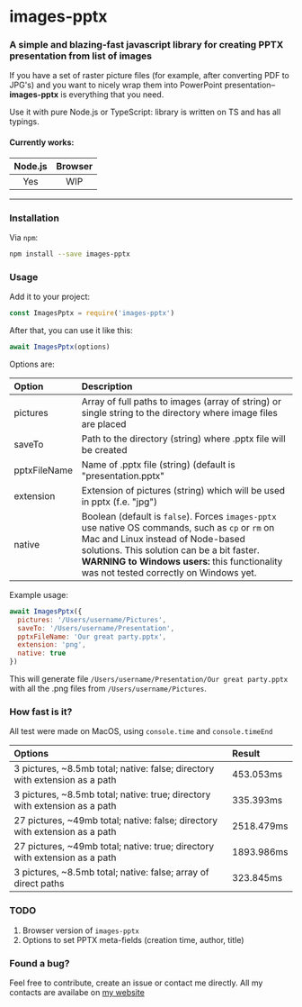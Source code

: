 # images-pptx

### A simple and blazing-fast javascript library for creating PPTX presentation from list of images

If you have a set of raster picture files (for example, after converting PDF to JPG's) and you want to nicely wrap them into PowerPoint presentation–**images-pptx** is everything that you need.

Use it with pure Node.js or TypeScript: library is written on TS and has all typings.

#### Currently works:
|  **Node.js** | **Browser**  |
| :------------: | :------------: |
| Yes  | WIP  |

------------


### Installation
Via `npm`:
```bash
npm install --save images-pptx
```

### Usage
Add it to your project:
```javascript
const ImagesPptx = require('images-pptx')
```
After that, you can use it like this:
```javascript
await ImagesPptx(options)
```

Options are:

| **Option**  |  **Description**  |
| :------------ | :------------ |
| pictures  | Array of full paths to images (array of string) or single string to the directory where image files are placed  |
| saveTo | Path to the directory (string) where .pptx file will be created |
| pptxFileName | Name of .pptx file (string) (default is "presentation.pptx" |
| extension | Extension of pictures (string) which will be used in pptx (f.e. "jpg") |
| native | Boolean (default is `false`). Forces `images-pptx` use native OS commands, such as `cp` or `rm` on Mac and Linux instead of Node-based solutions. This solution can be a bit faster.    **WARNING to Windows users:** this functionality was not tested correctly on Windows yet. |

Example usage:
```javascript
await ImagesPptx({
  pictures: '/Users/username/Pictures',
  saveTo: '/Users/username/Presentation',
  pptxFileName: 'Our great party.pptx',
  extension: 'png',
  native: true
})
```
This will generate file `/Users/username/Presentation/Our great party.pptx` with all the .png files from `/Users/username/Pictures`.

### How fast is it?
All test were made on MacOS, using `console.time` and `console.timeEnd`

| Options | Result |
| :------------ | :------------ |
| 3 pictures, ~8.5mb total; native: false; directory with extension as a path | 453.053ms |
| 3 pictures, ~8.5mb total; native: true; directory with extension as a path | 335.393ms |
| 27 pictures, ~49mb total; native: false; directory with extension as a path | 2518.479ms |
| 27 pictures, ~49mb total; native: true; directory with extension as a path | 1893.986ms |
| 3 pictures, ~8.5mb total; native: false; array of direct paths | 323.845ms |

### TODO
1. Browser version of `images-pptx`
2. Options to set PPTX meta-fields (creation time, author, title)

### Found a bug?
Feel free to contribute, create an issue or contact me directly. All my contacts are availabe on [my website](https://lyoha.info)
